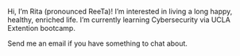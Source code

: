  Hi, I’m Rita (pronounced ReeTa)!
 I’m interested in living a long happy, healthy, enriched life.
 I’m currently learning Cybersecurity via UCLA Extention bootcamp.
 
 Send me an email if you have something to chat about.

<!---
ritaconstantini/ritaconstantini is a ✨ special ✨ repository because its `README.md` (this file) appears on your GitHub profile.
You can click the Preview link to take a look at your changes.
--->
